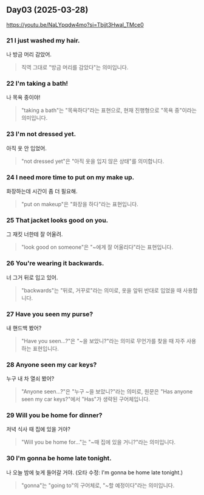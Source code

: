 ## Day03 (2025-03-28)
https://youtu.be/NaLYpqdw4mo?si=Tbjjt3Hwal_TMce0

### 21 I just washed my hair.
나 방금 머리 감았어.
> 직역 그대로 "방금 머리를 감았다"는 의미입니다.

### 22 I'm taking a bath! 
나 목욕 중이야!
> "taking a bath"는 "목욕하다"라는 표현으로, 현재 진행형으로 "목욕 중"이라는 의미입니다.

### 23 I'm not dressed yet.
아직 옷 안 입었어.
> "not dressed yet"은 "아직 옷을 입지 않은 상태"를 의미합니다.

### 24 I need more time to put on my make up.
화장하는데 시간이 좀 더 필요해.
> "put on makeup"은 "화장을 하다"라는 표현입니다.

### 25 That jacket looks good on you.
그 재킷 너한테 잘 어울려.
> "look good on someone"은 "~에게 잘 어울리다"라는 표현입니다.

### 26 You're wearing it backwards.
너 그거 뒤로 입고 있어.
> "backwards"는 "뒤로, 거꾸로"라는 의미로, 옷을 앞뒤 반대로 입었을 때 사용합니다.

### 27 Have you seen my purse?
내 핸드백 봤어?
> "Have you seen...?"은 "~을 보았니?"라는 의미로 무언가를 찾을 때 자주 사용하는 표현입니다.

### 28 Anyone seen my car keys?
누구 내 차 열쇠 봤어?
> "Anyone seen...?"은 "누구 ~을 보았니?"라는 의미로, 원문은 "Has anyone seen my car keys?"에서 "Has"가 생략된 구어체입니다.

### 29 Will you be home for dinner?
저녁 식사 때 집에 있을 거야?
> "Will you be home for..."는 "~때 집에 있을 거니?"라는 의미입니다.

### 30 I'm gonna be home late tonight.
나 오늘 밤에 늦게 들어갈 거야. (오타 수정: I'm gonna be home late tonight.)
> "gonna"는 "going to"의 구어체로, "~할 예정이다"라는 의미입니다.
